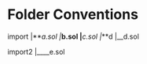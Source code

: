 # Folder Conventions

import
|**_a.sol
|_**b.sol
|**_c.sol
|_**d
|\_\_d.sol

import2
|\_\_\_\_e.sol
